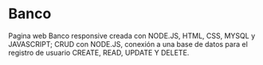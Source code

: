 # Banco
Pagina web Banco responsive creada con NODE.JS, HTML, CSS, MYSQL y JAVASCRIPT;  CRUD con NODE.JS, conexión a una base de datos para el registro de usuario CREATE, READ,  UPDATE Y DELETE.
